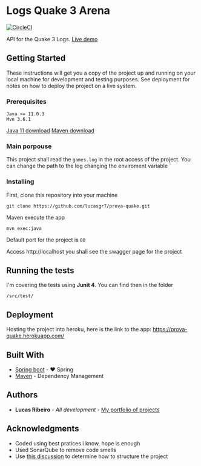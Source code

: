 # Logs Quake 3 Arena
[![CircleCI](https://circleci.com/gh/lucasgr7/prova-quake.svg?style=svg)](https://circleci.com/gh/lucasgr7/prova-quake)

API for the Quake 3 Logs.
[Live demo](https://prova-quake.herokuapp.com/ "App hosted on heroku")

## Getting Started

These instructions will get you a copy of the project up and running on your local machine for development and testing purposes. See deployment for notes on how to deploy the project on a live system.

### Prerequisites


```
Java >= 11.0.3
Mvn 3.6.1
```
[Java 11 download](https://www.oracle.com/technetwork/java/javase/downloads/jdk11-downloads-5066655.html)
[Maven download](https://maven.apache.org/download.cgi)


### Main porpouse

This project shall read the `games.log` in the root access of the project.
You can change the path to the log changing the enviroment variable `


### Installing

First, clone this repository into your machine

```
git clone https://github.com/lucasgr7/prova-quake.git
```

Maven execute the app

```
mvn exec:java
```

Default port for the project is `80`

Access http://localhost you shall see the swagger page for the project



## Running the tests

I'm covering the tests using **Junit 4**.
You can find then in the folder

`/src/test/`

## Deployment

Hosting the project into heroku, here is the link to the app:
https://prova-quake.herokuapp.com/

## Built With

* [Spring boot](https://spring.io/projects/spring-boot) - ❤️ Spring
* [Maven](https://maven.apache.org/) - Dependency Management

## Authors

* **Lucas Ribeiro** - *All development* - [My portfolio of projects](https://github.com/lucasgr7?tab=repositories)

## Acknowledgments

* Coded using best pratices i know, hope is enough
* Used SonarQube to remove code smells
* Use [this discussion](https://stackoverflow.com/questions/286846/describe-the-architecture-you-use-for-java-web-applications) to determine how to structure the project
